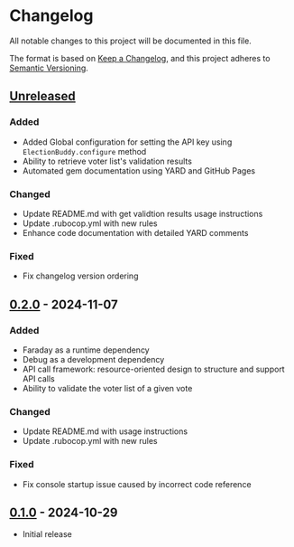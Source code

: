 # Changelog

All notable changes to this project will be documented in this file.

The format is based on [Keep a Changelog](https://keepachangelog.com/en/1.1.0/),
and this project adheres to [Semantic Versioning](https://semver.org/spec/v2.0.0.html).

## [Unreleased]

### Added

- Added Global configuration for setting the API key using `ElectionBuddy.configure` method
- Ability to retrieve voter list's validation results
- Automated gem documentation using YARD and GitHub Pages

### Changed

- Update README.md with get validtion results usage instructions
- Update .rubocop.yml with new rules
- Enhance code documentation with detailed YARD comments

### Fixed

- Fix changelog version ordering

## [0.2.0] - 2024-11-07

### Added

- Faraday as a runtime dependency
- Debug as a development dependency
- API call framework: resource-oriented design to structure and support API calls
- Ability to validate the voter list of a given vote

### Changed

- Update README.md with usage instructions
- Update .rubocop.yml with new rules

### Fixed

- Fix console startup issue caused by incorrect code reference

## [0.1.0] - 2024-10-29

- Initial release

[unreleased]: https://github.com/electionbuddy/electionbuddy-ruby/compare/v0.2.0...HEAD
[0.2.0]: https://github.com/electionbuddy/electionbuddy-ruby/compare/v0.1.0...v0.2.0
[0.1.0]: https://github.com/electionbuddy/electionbuddy-ruby/releases/tag/v0.1.0

